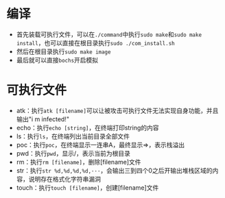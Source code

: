 # 编译
- 首先装载可执行文件，可以在`./command`中执行`sudo make`和`sudo make install`，也可以直接在根目录执行`sudo ./com_install.sh`
- 然后在根目录执行`sudo make image`
- 最后就可以直接`bochs`开启模拟

# 可执行文件
- atk：执行`atk [filename]`可以让被攻击可执行文件无法实现自身功能，并且输出"i m infected!"
- echo：执行`echo [string]`，在终端打印string的内容
- ls：执行`ls`，在终端列出当前目录全部文件
- poc：执行`poc`，在终端显示一连串A，最终显示=>，表示栈溢出
- pwd：执行`pwd`，显示/，表示当前为根目录
- rm：执行`rm [filename]`，删除[filename]文件
- str：执行`str %d,%d,%d,%d,···`，会输出三到四个0之后开输出堆栈区域的内容，说明存在格式化字符串漏洞
- touch：执行`touch [filename]`，创建[filename]文件